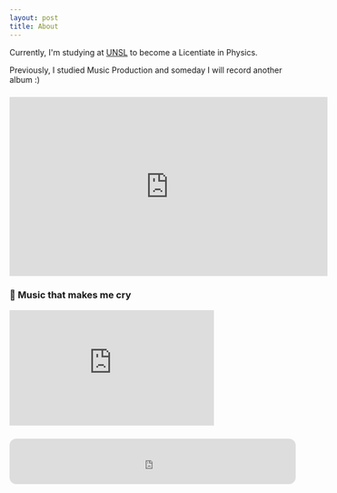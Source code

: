 ```yaml
---
layout: post
title: About
---
```


Currently, I'm studying at [UNSL](http://unsl.edu.ar) to become a Licentiate in Physics.

Previously, I studied Music Production and someday I will record another album :)


### 

<iframe width="560" height="315" src="https://www.youtube.com/embed/mcssw3utx7o?controls=0" title="YouTube video player" frameborder="0" allow="accelerometer; clipboard-write; encrypted-media; gyroscope; picture-in-picture" allowfullscreen></iframe>

### 🎵  Music that makes me cry
<iframe width="360" height="203" src="https://www.youtube.com/embed/kaoqCARilbA?controls=0&amp;start=54" title="YouTube video player" frameborder="0" allow="accelerometer; clipboard-write; encrypted-media; gyroscope; picture-in-picture" allowfullscreen></iframe>

###

<iframe style="border-radius:12px" src="https://open.spotify.com/embed/track/3Dy4REq8O09IlgiwuHQ3sk?utm_source=generator" width="100%" height="80" frameBorder="0" allowfullscreen="" allow="autoplay; clipboard-write; encrypted-media; fullscreen; picture-in-picture"></iframe>
